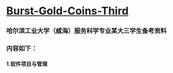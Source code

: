 # **<u>Burst-Gold-Coins-Third</u>**

### 哈尔滨工业大学（威海）服务科学专业某大三学生备考资料

### 内容如下：

#### 1.软件项目与管理







